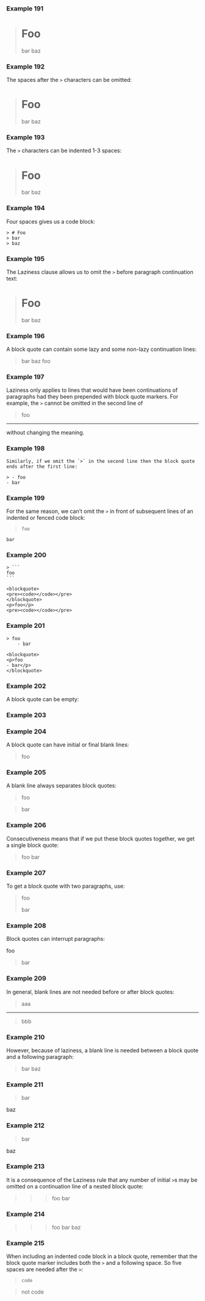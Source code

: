 ### Example 191

> # Foo
> bar
> baz

### Example 192

The spaces after the `>` characters can be omitted:

># Foo
>bar
> baz

### Example 193

The `>` characters can be indented 1-3 spaces:

   > # Foo
   > bar
 > baz

### Example 194

Four spaces gives us a code block:

    > # Foo
    > bar
    > baz

### Example 195

The Laziness clause allows us to omit the `>` before paragraph continuation text:

> # Foo
> bar
baz

### Example 196

A block quote can contain some lazy and some non-lazy continuation lines:

> bar
baz
> foo

### Example 197

Laziness only applies to lines that would have been continuations of paragraphs had they been prepended with block quote markers. For example, the `>` cannot be omitted in the second line of

> foo
---

without changing the meaning.

### Example 198

    Similarly, if we omit the `>` in the second line then the block quote ends after the first line:

    > - foo
    - bar

### Example 199

For the same reason, we can’t omit the `>` in front of subsequent lines of an indented or fenced code block:

>     foo

    bar

### Example 200

    > ```
    foo
    ```

    <blockquote>
    <pre><code></code></pre>
    </blockquote>
    <p>foo</p>
    <pre><code></code></pre>

### Example 201

    > foo
        - bar

    <blockquote>
    <p>foo
    - bar</p>
    </blockquote>

### Example 202

A block quote can be empty:

>

### Example 203

>
>  
> 

### Example 204

A block quote can have initial or final blank lines:

>
> foo
>  

### Example 205

A blank line always separates block quotes:

> foo

> bar

### Example 206

Consecutiveness means that if we put these block quotes together, we get a single block quote:

> foo
> bar

### Example 207

To get a block quote with two paragraphs, use:

> foo
>
> bar

### Example 208

Block quotes can interrupt paragraphs:

foo
> bar

### Example 209

In general, blank lines are not needed before or after block quotes:

> aaa
***
> bbb

### Example 210

However, because of laziness, a blank line is needed between a block quote and a following paragraph:

> bar
baz

### Example 211

> bar

baz

### Example 212

> bar
>
baz

### Example 213

It is a consequence of the Laziness rule that any number of initial `>`s may be omitted on a continuation line of a nested block quote:

> > > foo
bar

### Example 214

>>> foo
> bar
>>baz

### Example 215

When including an indented code block in a block quote, remember that the block quote marker includes both the `>` and a following space. So five spaces are needed after the `>`:

>     code

>    not code
